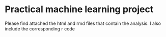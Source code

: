 # Practical machine learning project 

Please find attached the html and rmd files that contain the analysis. I also include the corresponding r code
